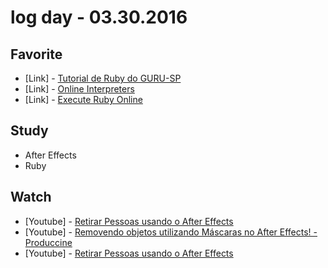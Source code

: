 # log day - 03.30.2016

## Favorite

- \[Link\] - [Tutorial de Ruby do GURU-SP](http://guru-sp.github.io/tutorial_ruby/)
- \[Link\] - [Online Interpreters](https://repl.it/languages)
- \[Link\] - [Execute Ruby Online ](http://tryruby.org/levels/1/challenges/0)


## Study

- After Effects
- Ruby 


## Watch 

- \[Youtube\] - [Retirar Pessoas usando o After Effects](https://www.youtube.com/watch?v=ByhiiTWbDpU)
- \[Youtube\] - [Removendo objetos utilizando Máscaras no After Effects! - Produccine](https://www.youtube.com/watch?v=pzeRkWX_Q9U)
- \[Youtube\] - [Retirar Pessoas usando o After Effects](https://www.youtube.com/watch?v=ByhiiTWbDpU)
